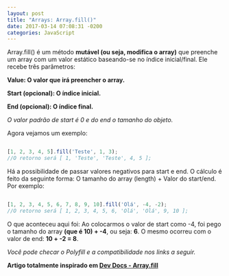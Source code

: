 ```yaml
---
layout: post
title: "Arrays: Array.fill()"
date: 2017-03-14 07:08:31 -0200
categories: JavaScript
---
```


Array.fill() é um método **mutável (ou seja, modifica o array)** que preenche um array com um valor estático baseando-se no índice inicial/final. Ele recebe três parâmetros:


**Value: O valor que irá preencher o array.**

**Start (opcional): O índice inicial.**

**End (opcional): O índice final.**

*O valor padrão de start é 0 e do end o tamanho do objeto.*

Agora vejamos um exemplo:

```js

[1, 2, 3, 4, 5].fill('Teste', 1, 3);
//O retorno será [ 1, 'Teste', 'Teste', 4, 5 ];

```

Há a possibilidade de passar valores negativos para start e end.
O cálculo é feito da seguinte forma: O tamanho do array (length)
\+ Valor do start/end. Por exemplo:

```js

[1, 2, 3, 4, 5, 6, 7, 8, 9, 10].fill('Olá', -4, -2);
//O retorno será [ 1, 2, 3, 4, 5, 6, 'Olá', 'Olá', 9, 10 ];

```

O que aconteceu aqui foi: Ao colocarmos o valor de start como -4, foi pego o tamanho do array **(que é 10) + -4**, ou seja: **6**. O mesmo ocorreu com o valor de end: **10 + -2 = 8**.


*Você pode checar o Polyfill e a compatibilidade nos links a seguir.*

**Artigo totalmente inspirado em [Dev Docs - Array.fill](http://devdocs.io/javascript/global_objects/array/fill)**
